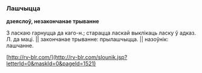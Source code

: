 ### Лашчыцца
**дзеяслоў, незакончанае трыванне**

З ласкаю гарнуцца да каго-н.; старацца ласкай выклікаць ласку ў адказ. Л. да маці. || закончанае трыванне: прылашчыцца. || назоўнік: лашчанне.

<a rel="author">[http://rv-blr.com/](http://rv-blr.com/slounik.jsp?letterId=0&maskId=0&pageId=1521)</a>
